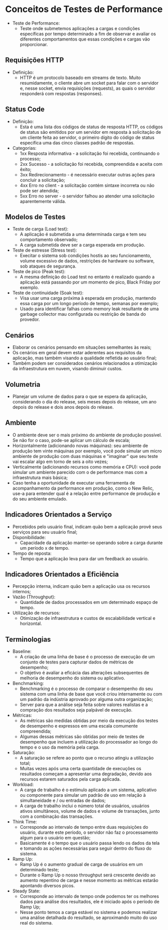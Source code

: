 # Conceitos de Testes de Performance
- Teste de Performance:
    - Teste onde submetemos aplicações a cargas e condições específicas por tempo determinado a fim de observar e avaliar os diferentes comportamentos que essas condições e cargas vão proporcionar.
## Requisições HTTP
- Definição:
    - HTTP é um protocolo baseado em streams de texto. Muito resumidamente, o cliente abre um socket para falar com o servidor e, nesse socket, envia requisições (requests), as quais o servidor responderá com respostas (responses).
## Status Code
- Definição:
    - Esta é uma lista dos códigos de status de resposta HTTP, os códigos de status são emitidos por um servidor em resposta à solicitação de um cliente feita ao servidor, o primeiro dígito do código de status especifica uma das cinco classes padrão de respostas.
- Categorias:
    - 1xx Resposta informativa - a solicitação foi recebida, continuando o processo;
    - 2xx Sucesso - a solicitação foi recebida, compreendida e aceita com êxito;
    - 3xx Redirecionamento - é necessário executar outras ações para concluir a solicitação;
    - 4xx Erro no client - a solicitação contém sintaxe incorreta ou não pode ser atendida;
    - 5xx Erro no server - o servidor falhou ao atender uma solicitação aparentemente válida.
## Modelos de Testes
- Teste de carga (Load test):
    - A aplicação é submetida a uma determinada carga e tem seu comportamento observado;
    - A carga submetida deve ser a carga esperada em produção.
- Teste de estresse (Stress test):
    - Execitar o sistema sob condições hostis ao seu funcionamento, volume excessivo de dados, restrições de hardware ou software, sob ataques de segurança.
- Teste de pico (Peak test):
    - A mesma definição do Load test no entanto é realizado quando a aplicação está passando por um momento de pico, Black Friday por exemplo.
- Teste de continuidade (Soak test):
    - Visa usar uma carga próxima à esperada em produção, mantendo essa carga por um longo período de tempo, semanas por exemplo;
    - Usado para identificar falhas como memory leak resultante de uma garbage collector mau configurada ou restrição de banda do provedor.
## Cenários
- Elaborar os cenários pensando em situações semelhantes às reais;
- Os cenários em geral devem estar aderentes aos requisitos da aplicação, mas também visando a qualidade refletida ao usuário final;
- Também podem ser considerados cenários relacionados a otimização da infraestrutura em nuvem, visando diminuir custos.
## Volumetria
- Planejar um volume de dados para o que se espera da aplicação, considerando o dia do release, seis meses depois do release, um ano depois do release e dois anos depois do release.
## Ambiente
- O ambiente deve ser o mais próximo do ambiente de produção possível. Se não for o caso, pode-se aplicar um cálculo de escala;
- Horizontalmente (adicionando novas máquinas): seu ambiente de produção tem vinte máquinas por exemplo, você pode simular um micro ambiente de produção com duas máquinas e "imaginar" que seu teste vai escalar algo em torno de seis a oito vezes;
- Verticalmente (adicionando recursos como memória e CPU): você pode simular um ambiente parecido com o de performance mas com a infraestrutura mais básica;
- Caso tenha a oportunidade de executar uma ferramenta de acompanhamento da performance em produção, como o New Relic, use-a para entender qual é a relação entre performance de produção e do seu ambiente emulado.
## Indicadores Orientados a Serviço
- Percebidos pelo usuário final, indicam quão bem a aplicação provê seus serviços para seu usuário final;
- Disponibilidade:
    - Capacidade da aplicação manter-se operando sobre a carga durante um período x de tempo.
- Tempo de reposta:
    - Tempo que a aplicação leva para dar um feedback ao usuário.
## Indicadores Orientados a Eficiência
- Percepção interna, indicam quão bem a aplicação usa os recursos internos;
- Vazão (Throughput):
    - Quantidade de dados processados em um determinado espaço de tempo.
- Utilização de recursos:
    - Otimização de infraestrutura e custos de escalabilidade vertical e horizontal.
## Terminologias
- Baseline:
    - A criação de uma linha de base é o processo de execução de um conjunto de testes para capturar dados de métricas de desempenho;
    - O objetivo é avaliar a eficácia das alterações subsequentes de melhoria de desempenho do sistema ou aplicativo.
- Benchmarking:
    - Benchmarking é o processo de comparar o desempenho do seu sistema com uma linha de base que você criou internamente ou com um padrão da indústria aprovado por alguma outra organização;
    - Server para que a análise seja feita sobre valores realistas e a compração dos resultados seja palpável de execução.
- Métricas:
    - As métricas são medidas obtidas por meio da execução dos testes de desempenho e expressos em uma escala comumente compreendida;
    - Algumas dessas métricas são obtidas por meio de testes de desempenho que incluem a utilização do processador ao longo do tempo e o uso da memória pela carga.
- Saturação:
    - A saturação se refere ao ponto que o recurso atingiu a utilização total;
    - Muitas vezes após uma certa quantidade de execuções os resultados começam a apresentar uma degradação, devido aos recursos estarem saturados pela carga aplicada.
- Workload:
    - A carga de trabalho é o estímulo aplicado a um sistema, aplicativo ou componente para simular um padrão de uso em relação à simultaneidade e / ou entradas de dados;
    - A carga de trabalho inclui o número total de usuários, usuários ativos simultâneos, volume de dados e volume de transações, junto com a combinação das transações.
- Think Time:
    - Corresponde ao intervalo de tempo entre duas requisições do usuário, durante este período, o servidor não faz o processamento algum para o usuário em questão;
    - Basicamente é o tempo que o usuário passa lendo os dados da tela e tomando as ações necessárias para seguir dentro do fluxo do sistema.
- Ramp Up:
    - Ramp Up é o aumento gradual de carga de usuários em um determinado teste;
    - Durante o Ramp Up o nosso throughput será crescente devido ao aumento repentino de carga e nesse momento as métricas estarão apontando diversos picos.
- Steady State:
    - Corresponde ao intervalo de tempo onde podemos ter os melhores dados para análise dos resultados, ele é iniciado após o período de Ramp Up;
    - Nesse ponto temos a carga estável no sistema e podemos realizar uma análise detalhada do resultado, se aproximando muito do uso real do sistema.